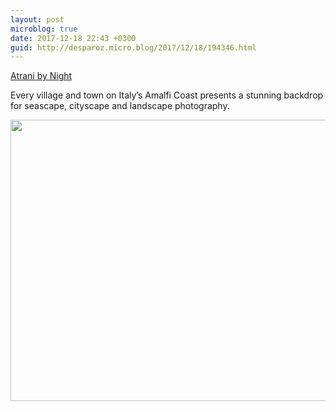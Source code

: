 ```yaml
---
layout: post
microblog: true
date: 2017-12-18 22:43 +0300
guid: http://desparoz.micro.blog/2017/12/18/194346.html
---
```

[Atrani by Night](http://www.desparoz.com/2017/12/19/atrani-by-night/)

Every village and town on Italy’s Amalfi Coast presents a stunning backdrop for seascape, cityscape and landscape photography.

<img src="http://desparoz.me/uploads/2017/cd4f690a6c.jpg" width="600" height="450" />
